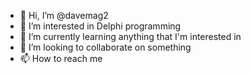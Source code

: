 - 👋 Hi, I’m @davemag2
- 👀 I’m interested in Delphi programming
- 🌱 I’m currently learning anything that I'm interested in
- 💞️ I’m looking to collaborate on something
- 📫 How to reach me

<!---
davemag2/davemag2 is a ✨ special ✨ repository because its `README.md` (this file) appears on your GitHub profile.
You can click the Preview link to take a look at your changes.
--->
